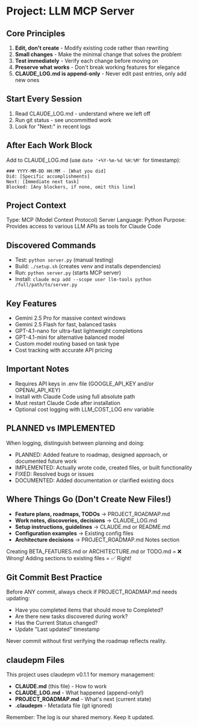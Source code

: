 # Project: LLM MCP Server

## Core Principles
1. **Edit, don't create** - Modify existing code rather than rewriting
2. **Small changes** - Make the minimal change that solves the problem
3. **Test immediately** - Verify each change before moving on
4. **Preserve what works** - Don't break working features for elegance
5. **CLAUDE_LOG.md is append-only** - Never edit past entries, only add new ones

## Start Every Session
1. Read CLAUDE_LOG.md - understand where we left off
2. Run git status - see uncommitted work
3. Look for "Next:" in recent logs

## After Each Work Block
Add to CLAUDE_LOG.md (use `date '+%Y-%m-%d %H:%M'` for timestamp):
```
### YYYY-MM-DD HH:MM - [What you did]
Did: [Specific accomplishments]
Next: [Immediate next task]
Blocked: [Any blockers, if none, omit this line]
```

## Project Context
Type: MCP (Model Context Protocol) Server
Language: Python
Purpose: Provides access to various LLM APIs as tools for Claude Code

## Discovered Commands
- Test: `python server.py` (manual testing)
- Build: `./setup.sh` (creates venv and installs dependencies)
- Run: `python server.py` (starts MCP server)
- Install: `claude mcp add --scope user llm-tools python /full/path/to/server.py`

## Key Features
- Gemini 2.5 Pro for massive context windows
- Gemini 2.5 Flash for fast, balanced tasks
- GPT-4.1-nano for ultra-fast lightweight completions
- GPT-4.1-mini for alternative balanced model
- Custom model routing based on task type
- Cost tracking with accurate API pricing

## Important Notes
- Requires API keys in .env file (GOOGLE_API_KEY and/or OPENAI_API_KEY)
- Install with Claude Code using full absolute path
- Must restart Claude Code after installation
- Optional cost logging with LLM_COST_LOG env variable

## PLANNED vs IMPLEMENTED
When logging, distinguish between planning and doing:
- PLANNED: Added feature to roadmap, designed approach, or documented future work
- IMPLEMENTED: Actually wrote code, created files, or built functionality
- FIXED: Resolved bugs or issues
- DOCUMENTED: Added documentation or clarified existing docs

## Where Things Go (Don't Create New Files!)
- **Feature plans, roadmaps, TODOs** → PROJECT_ROADMAP.md
- **Work notes, discoveries, decisions** → CLAUDE_LOG.md
- **Setup instructions, guidelines** → CLAUDE.md or README.md
- **Configuration examples** → Existing config files
- **Architecture decisions** → PROJECT_ROADMAP.md Notes section

Creating BETA_FEATURES.md or ARCHITECTURE.md or TODO.md = ❌ Wrong!
Adding sections to existing files = ✅ Right!

## Git Commit Best Practice
Before ANY commit, always check if PROJECT_ROADMAP.md needs updating:
- Have you completed items that should move to Completed?
- Are there new tasks discovered during work?
- Has the Current Status changed?
- Update "Last updated" timestamp

Never commit without first verifying the roadmap reflects reality.

## claudepm Files
This project uses claudepm v0.1.1 for memory management:
- **CLAUDE.md** (this file) - How to work
- **CLAUDE_LOG.md** - What happened (append-only!)
- **PROJECT_ROADMAP.md** - What's next (current state)
- **.claudepm** - Metadata file (git ignored)

Remember: The log is our shared memory. Keep it updated.